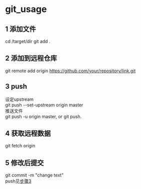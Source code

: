 # git_usage

## 1 添加文件
cd /target/dir
git add .

## 2 添加到远程仓库
git remote add origin https://github.com/your/repository/link.git  

## 3 push 
设定upstream  
git push --set-upstream origin master  
推送文件  
git push -u origin master, or git push.  

## 4 获取远程数据
git fetch origin

## 5 修改后提交
git commit -m "change text"  
push见[步骤3](#3-push)
